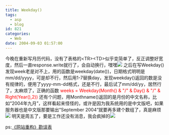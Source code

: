 ```yaml
---
title: Weekday()
tags:
  - asp
  - blog
id: 821
categories:
  - Web
date: 2004-09-03 01:57:00
---
```


今晚在重新写月历代码，没有了表格的&lt;TR&gt;&lt;TD&gt;似乎变简单了，反正调整好宽度，然后一直response.write就行了，会自动换行，嘿嘿![](/images/2004/09/03_12739.gif)
之后在写Weekday()发现week老是对不上，用的函数是weekday(date())，日期格式明明是mm/dd/yyyy，可是却不行，然后用1-7替换day，发现weekday()返回的数是没有规律的，便用了yyyy-mm-dd格式，还是不行，最后试了mm/dd/yy，居然行了，太麻烦了，正确的函数
<span style="COLOR: red">weeks = Weekday(Month() &amp; &quot;/&quot; &amp; Day() &amp; &quot;/&quot; &amp; Right(Year(),2))</span>
还有个问题，用Monthname()返回的是月份的中文名称，比如&ldquo;2004年九月&rdquo;，这样看起来怪怪的，或许是因为我系统用的是中文版吧，如果服务器也是中文版那要输出&ldquo;September 2004&rdquo;就要再多建个数组了，真是麻烦![](/images/2003/10/em002.gif)
明天是周五了，要是工作还没有消息，我会疯掉的![](/images/2003/12/13_12730.gif)

ps:[《网站重构》勘误表](http://www.w3cn.org/dwws/2004/71.html)